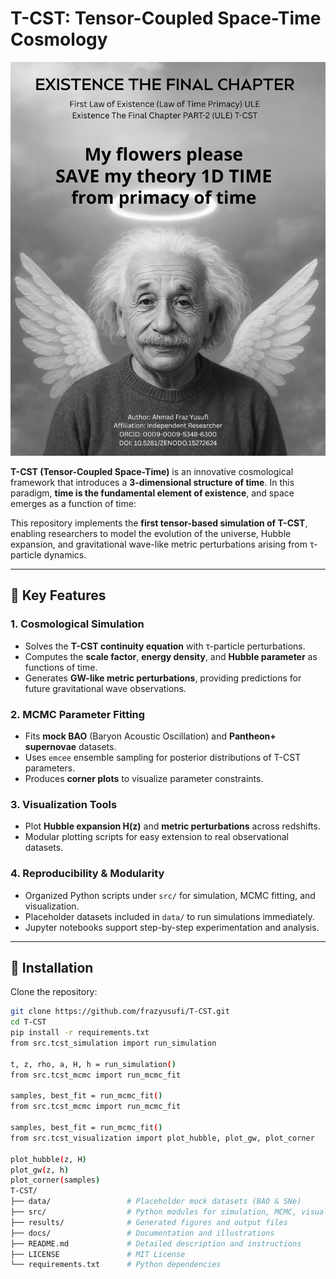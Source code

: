 # T-CST: Tensor-Coupled Space-Time Cosmology

![T-CST Banner](docs/banner.png)

**T-CST (Tensor-Coupled Space-Time)** is an innovative cosmological framework that introduces a **3-dimensional structure of time**. In this paradigm, **time is the fundamental element of existence**, and space emerges as a function of time:


This repository implements the **first tensor-based simulation of T-CST**, enabling researchers to model the evolution of the universe, Hubble expansion, and gravitational wave-like metric perturbations arising from τ-particle dynamics.

---

## 🔑 Key Features

### 1. Cosmological Simulation
- Solves the **T-CST continuity equation** with τ-particle perturbations.  
- Computes the **scale factor**, **energy density**, and **Hubble parameter** as functions of time.  
- Generates **GW-like metric perturbations**, providing predictions for future gravitational wave observations.  

### 2. MCMC Parameter Fitting
- Fits **mock BAO** (Baryon Acoustic Oscillation) and **Pantheon+ supernovae** datasets.  
- Uses `emcee` ensemble sampling for posterior distributions of T-CST parameters.  
- Produces **corner plots** to visualize parameter constraints.

### 3. Visualization Tools
- Plot **Hubble expansion H(z)** and **metric perturbations** across redshifts.  
- Modular plotting scripts for easy extension to real observational datasets.  

### 4. Reproducibility & Modularity
- Organized Python scripts under `src/` for simulation, MCMC fitting, and visualization.  
- Placeholder datasets included in `data/` to run simulations immediately.  
- Jupyter notebooks support step-by-step experimentation and analysis.

---

## 🧩 Installation

Clone the repository:

```bash
git clone https://github.com/frazyusufi/T-CST.git
cd T-CST
pip install -r requirements.txt
from src.tcst_simulation import run_simulation

t, z, rho, a, H, h = run_simulation()
from src.tcst_mcmc import run_mcmc_fit

samples, best_fit = run_mcmc_fit()
from src.tcst_mcmc import run_mcmc_fit

samples, best_fit = run_mcmc_fit()
from src.tcst_visualization import plot_hubble, plot_gw, plot_corner

plot_hubble(z, H)
plot_gw(z, h)
plot_corner(samples)
T-CST/
├── data/                 # Placeholder mock datasets (BAO & SNe)
├── src/                  # Python modules for simulation, MCMC, visualization
├── results/              # Generated figures and output files
├── docs/                 # Documentation and illustrations
├── README.md             # Detailed description and instructions
├── LICENSE               # MIT License
└── requirements.txt      # Python dependencies
